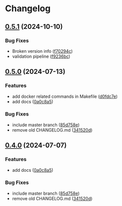 # Changelog

## [0.5.1](https://github.com/gavinying/modsim/compare/0.5.0...v0.5.1) (2024-10-10)


### Bug Fixes

* Broken version info ([f70294c](https://github.com/gavinying/modsim/commit/f70294c9250c56ba4da1418a22e89f76ee34cba5))
* validation pipeline ([f9236bc](https://github.com/gavinying/modsim/commit/f9236bc90bfbbcb4664684979b7174ef8083ebd3))

## [0.5.0](https://github.com/gavinying/modsim/compare/v0.4.0...0.5.0) (2024-07-13)


### Features

* add docker related commands in Makefile ([d0fdc7e](https://github.com/gavinying/modsim/commit/d0fdc7e037273398cafb22a470948e736ac7a366))
* add docs ([0a0c8a5](https://github.com/gavinying/modsim/commit/0a0c8a5298060dd6057e7eef2087287b692b0069))


### Bug Fixes

* include master branch ([85d758e](https://github.com/gavinying/modsim/commit/85d758e25cc87ac3f0a840d36684d88d0812aef9))
* remove old CHANGELOG.md ([341520d](https://github.com/gavinying/modsim/commit/341520d114a5390aae3bc8ff46c0a976a7d472ff))

## [0.4.0](https://github.com/gavinying/modsim/compare/v0.3.4...v0.4.0) (2024-07-07)


### Features

* add docs ([0a0c8a5](https://github.com/gavinying/modsim/commit/0a0c8a5298060dd6057e7eef2087287b692b0069))


### Bug Fixes

* include master branch ([85d758e](https://github.com/gavinying/modsim/commit/85d758e25cc87ac3f0a840d36684d88d0812aef9))
* remove old CHANGELOG.md ([341520d](https://github.com/gavinying/modsim/commit/341520d114a5390aae3bc8ff46c0a976a7d472ff))
